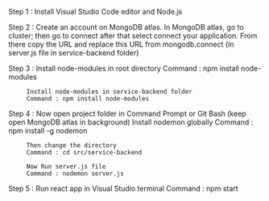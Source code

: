 Step 1 : Install Visual Studio Code editor and Node.js

Step 2 : Create an account on MongoDB atlas. In MongoDB atlas, go to cluster; then go to connect after that select connect your application. From there copy the URL and replace this URL from mongodb.connect (in server.js file in service-backend folder)

Step 3 : Install node-modules in root directory
         Command : npm install node-modules
         
         Install node-modules in service-backend folder
         Command : npm install node-modules

Step 4 : Now open project folder in Command Prompt or Git Bash (keep open MongoDB atlas in background)
         Install nodemon globally
         Command : npm install -g nodemon
         
         Then change the directory
         Command : cd src/service-backend
         
         Now Run server.js file
         Command : nodemon server.js

Step 5 : Run react app in Visual Studio terminal
         Command : npm start
